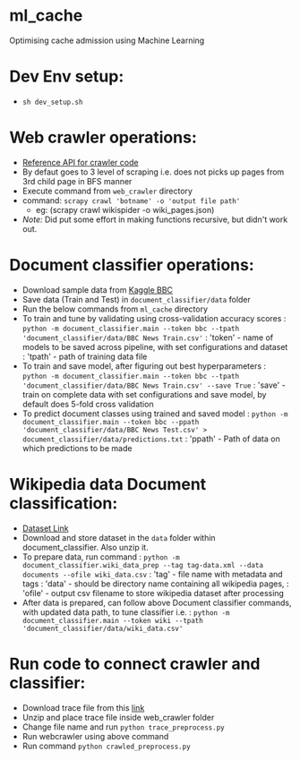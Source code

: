 # ml_cache
Optimising cache admission using Machine Learning

# Dev Env setup:
- `sh dev_setup.sh`

# Web crawler operations:
- [Reference API for crawler code](https://docs.scrapy.org/en/latest/intro/tutorial.html)
- By defaut goes to 3 level of scraping i.e. does not picks up pages from 3rd child page in BFS manner
- Execute command from `web_crawler` directory
- command: `scrapy crawl 'botname' -o 'output file path'`
	- eg: (scrapy crawl wikispider -o wiki_pages.json)
- *Note:* Did put some effort in making functions recursive, but didn't work out.

# Document classifier operations:
- Download sample data from [Kaggle BBC](https://www.kaggle.com/c/learn-ai-bbc/data)
- Save data (Train and Test) in `document_classifier/data` folder
- Run the below commands from `ml_cache` directory
- To train and tune by validating using cross-validation accuracy scores
	: `python -m document_classifier.main --token bbc --tpath 'document_classifier/data/BBC News Train.csv'`
	: 'token' - name of models to be saved across pipeline, with set configurations and dataset
	: 'tpath' - path of training data file
- To train and save model, after figuring out best hyperparameters
	: `python -m document_classifier.main --token bbc --tpath 'document_classifier/data/BBC News Train.csv' --save True`
	: 'save' - train on complete data with set configurations and save model, by default does 5-fold cross validation
- To predict document classes using trained and saved model
	: `python -m document_classifier.main --token bbc --ppath 'document_classifier/data/BBC News Test.csv' > document_classifier/data/predictions.txt`
	: 'ppath' - Path of data on which predictions to be made

# Wikipedia data Document classification:
- [Dataset Link](http://www.zubiaga.org/datasets/wiki10+/)
- Download and store dataset in the `data` folder within document_classifier. Also unzip it.
- To prepare data, run command 
	: `python -m document_classifier.wiki_data_prep --tag tag-data.xml --data documents --ofile wiki_data.csv`
	: 'tag' - file name with metadata and tags 
	: 'data' - should be directory name containing all wikipedia pages,
	: 'ofile' - output csv filename to store wikipedia dataset after processing
- After data is prepared, can follow above Document classifier commands, with updated data path, to tune classifier i.e.
	: `python -m document_classifier.main --token wiki --tpath 'document_classifier/data/wiki_data.csv'`

# Run code to connect crawler and classifier:
- Download trace file from this [link](http://www.wikibench.eu/?page_id=60)
- Unzip and place trace file inside web_crawler folder
- Change file name and run `python trace_preprocess.py`
- Run webcrawler using above command
- Run command `python crawled_preprocess.py`